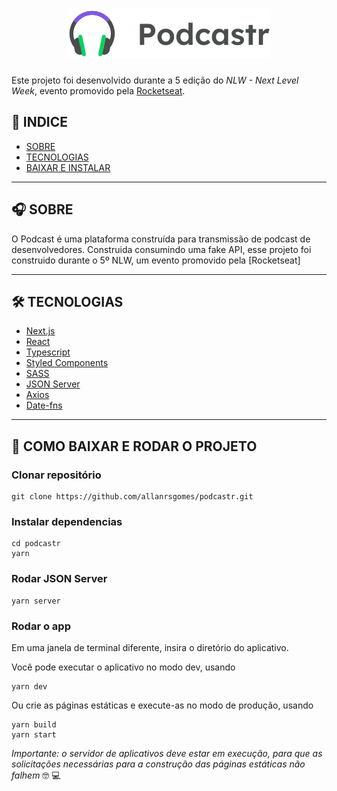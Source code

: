 <h1 align="center">
    <img src="./public/logo.svg"> 
</h1>

Este projeto foi desenvolvido durante a 5 edição do _NLW - Next Level Week_, evento promovido pela [Rocketseat](https://rocketseat.com.br).

## 📝 INDICE

- [SOBRE](#-SOBRE)
- [TECNOLOGIAS](#-TECNOLOGIAS)
- [BAIXAR E INSTALAR](#-COMO-BAIXAR-E-RODAR-O-PROJETO)

---

## 🎧 SOBRE

O Podcast é uma plataforma construída para transmissão de podcast de desenvolvedores. 
Construida consumindo uma fake API, esse projeto foi construido durante o 5º NLW, um evento promovido pela [Rocketseat]

---

## 🛠 TECNOLOGIAS

- [Next.js](https://nextjs.org/)
- [React](https://reactjs.org)
- [Typescript](https://www.typescriptlang.org/)
- [Styled Components](https://styled-components.com)
- [SASS](https://sass-lang.com/)
- [JSON Server](https://www.npmjs.com/package/json-server)
- [Axios](https://github.com/axios/axios)
- [Date-fns](https://date-fns.org/)

---

## 🚀 COMO BAIXAR E RODAR O PROJETO

### Clonar repositório

```shell
git clone https://github.com/allanrsgomes/podcastr.git
```

### Instalar dependencias

```shell
cd podcastr
yarn
```

### Rodar JSON Server

```shell
yarn server
```

### Rodar o app

Em uma janela de terminal diferente, insira o diretório do aplicativo.

Você pode executar o aplicativo no modo dev, usando

```shell
yarn dev
```

Ou crie as páginas estáticas e execute-as no modo de produção, usando

```shell
yarn build
yarn start
```

_Importante: o servidor de aplicativos deve estar em execução, para que as solicitações necessárias para a construção das páginas estáticas não falhem_ 🤓 💻
